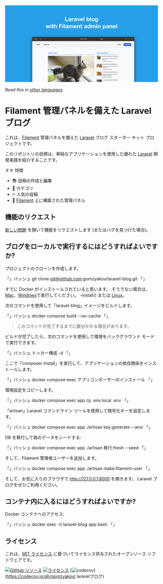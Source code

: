 ![Filament 管理パネルを備えた Laravel ブログ](../docs/social-preview-en.png)

_Read this in [other languages](./Translations.md)_

# Filament 管理パネルを備えた Laravel ブログ

これは、[Filament](https://filamentphp.com) 管理パネルを備えた [Laravel](https://laravel.com) ブログ スターター キット プロジェクトです。

このリポジトリの目標は、単純なアプリケーションを使用した優れた [Laravel](https://laravel.com) 開発実践を紹介することです。

＃＃ 特徴

- 📚 投稿の作成と編集
- 🥑 カテゴリ
- 🔥 人気の投稿
- 🎉 [Filament](https://filamentphp.com) 上に構築された管理パネル

## 機能のリクエスト

[新しい問題](https://github.com/gomzyakov/laravel-blog/issues/new) を開いて機能をリクエストします (またはバグを見つけた場合)。

## ブログをローカルで実行するにはどうすればよいですか?

プロジェクトのクローンを作成します。

「」バッシュ
git clone git@github.com:gomzyakov/laravel-blog.git
「」

すでに Docker がインストールされていると思います。 そうでない場合は、[Mac](https://docs.docker.com/desktop/install/mac-install/)、[Windows](https://docs.docker.com/desktop/install/windows)で実行してください。 -install/) または [Linux](https://docs.docker.com/desktop/install/linux-install/)。

次のコマンドを使用して「laravel-blog」イメージをビルドします。

「」バッシュ
docker compose build --no-cache
「」

>このコマンドが完了するまでに数分かかる場合があります。

ビルドが完了したら、次のコマンドを使用して環境をバックグラウンド モードで実行できます。

「」バッシュ
ドッカー構成 -d
「」

ここで「composer install」を実行して、アプリケーションの依存関係をインストールします。

「」バッシュ
docker compose exec アプリコンポーザーのインストール
「」

環境設定をコピーします。

「」バッシュ
docker compose exec app cp .env.local .env
「」

「artisan」Laravel コマンドライン ツールを使用して暗号化キーを設定します。

「」バッシュ
docker compose exec app ./artisan key:generate --ansi
「」

DB を移行して偽のデータをシードする:

「」バッシュ
docker compose exec app ./artisan 移行:fresh --seed
「」

そして、Filament 管理者ユーザーを追加します。

「」バッシュ
docker compose exec app ./artisan make:filament-user
「」

そして、お気に入りのブラウザで http://127.0.0.1:8000 を開きます。 Laravel ブログをぜひご利用ください。

## コンテナ内に入るにはどうすればよいですか?

Docker コンテナへのアクセス:

「」バッシュ
docker exec -ti laravel-blog-app bash
「」

## ライセンス

これは、[MIT ライセンス](https://github.com/gomzyakov/php-code-style/blob/main/LICENSE) に基づいてライセンス供与されたオープンソース ソフトウェアです。


[![GitHub リリース](https://img.shields.io/github/release/gomzyakov/laravel-blog.svg)](https://github.com/gomzyakov/laravel-blog/releases/latest)
[![ライセンス](https://img.shields.io/badge/License-MIT-green.svg)](https://github.com/gomzyakov/laravel-blog/blob/development/LICENSE)
[![codecov](https://codecov.io/gh/gomzyakov/laravel-blog/branch/main/graph/badge.svg?token=4CYTVMVUYV)](https://codecov.io/gh/gomzyakov/ laravelブログ)
